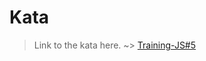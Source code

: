 # Kata
>Link to the kata here. ~>
[Training-JS#5](https://www.codewars.com/kata/571f1eb77e8954a812000837)